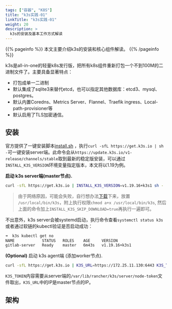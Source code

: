 ```yaml
---
tags: ["容器", "K8S"]
title: "k3s实践-01"
linkTitle: "k3s实践-01"
weight: 20
description: >
  k3s的安装及基本工作方式解读
---
```


{{% pageinfo %}}
本文主要介绍k3s的安装和核心组件解读。
{{% /pageinfo %}}

k3s是all-in-one的轻量k8s发行版，把所有k8s组件重新打包一个不到100M的二进制文件了。主要具备显著特点：

- 打包成单一二进制
- 默认集成了sqlite3来替代etcd，也可以指定其他数据库：etcd3、mysql、postgres。
- 默认内置Coredns、Metrics Server、Flannel、Traefik ingress、Local-path-provisioner等
- 默认启用了TLS加密通信。

## 安装

官方提供了一键安装脚本[install.sh](https://get.k3s.io) ，执行`curl -sfL https://get.k3s.io | sh -`可一键安装server端。此命令会从`https://update.k3s.io/v1-release/channels/stable`取到最新的稳定版安装，可以通过`INSTALL_K3S_VERSION`环境变量指定版本，本文将以1.19为例。

**启动 k3s server端(master节点).**
```bash
curl -sfL https://get.k3s.io | INSTALL_K3S_VERSION=v1.19.16+k3s1 sh -
```

> 由于网络原因，可能会失败，自行想办法[下载](https://github.com/k3s-io/k3s/releases/download/v1.19.16+k3s1/k3s)下来，放置 `/usr/local/bin/k3s`，附上执行权限`chmod a+x /usr/local/bin/k3s`, 然后上面的命令加上`INSTALL_K3S_SKIP_DOWNLOAD=true`再执行一遍即可。

不出意外，k3s server会被systemd启动，执行命令查看`systemctl status k3s`或者通过软链的kubectl验证是否启动成功：

```bash
➜  k3s kubectl get no
NAME            STATUS   ROLES    AGE     VERSION
gitlab-server   Ready    master   6m43s   v1.19.16+k3s1
```

**(Optional)** 启动 k3s agent端 (添加worker节点).

```bash
curl -sfL https://get.k3s.io | K3S_URL=https://172.25.11.130:6443 K3S_TOKEN=bulabula INSTALL_K3S_VERSION=v1.19.16+k3s1 sh -
```

`K3S_TOKEN`内容需要从server端的`/var/lib/rancher/k3s/server/node-token`文件取出，`K3S_URL`中的IP是master节点的IP。

## 架构

